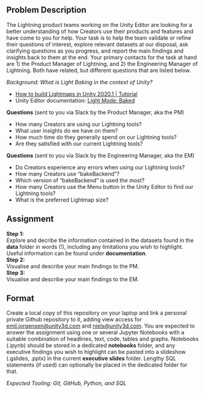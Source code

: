 ## Problem Description

The Lightning product teams working on the Unity Editor are looking for a better understanding of how Creators use their products and features and have come to you for help. Your task is to help the team validate or refine their questions of interest, explore relevant datasets at our disposal, ask clarifying questions as you progress, and report the main findings and insights back to them at the end. Your primary contacts for the task at hand are 1) the Product Manager of Lightning, and 2) the Engineering Manager of Lightning. Both have related, but different questions that are listed below.

_Background:_
_What is Light Baking in the context of Unity?_

- [How to build Lightmaps in Unity 2020.1 | Tutorial](https://www.youtube.com/watch?v=KJ4fl-KBDR8)
- Unity Editor documentation: [Light Mode: Baked](https://docs.unity3d.com/Manual/LightMode-Baked.html)

**Questions** (sent to you via Slack by the Product Manager, aka the PM)

- How many Creators are using our Lightning tools?
- What user insights do we have on them?
- How much time do they generally spend on our Lightning tools?
- Are they satisfied with our current Lightning tools?

**Questions** (sent to you via Slack by the Engineering Manager, aka the EM)

- Do Creators experience any errors when using our Lightning tools?
- How many Creators use “bakeBackend”?
- Which version of “bakeBackend” is used the most?
- How many Creators use the Menu button in the Unity Editor to find our Lightning tools?
- What is the preferred Lightmap size?

## Assignment

**Step 1:**\
Explore and decribe the information contained in the datasets found in the **data** folder in words (!), including any limitations you wish to highlight. Useful information can be found under **documentation**.\
**Step 2:**\
Visualise and describe your main findings to the PM.\
**Step 3:**\
Visualise and describe your main findings to the EM.

## Format

Create a local copy of this repository on your laptop and link a personal private Github repository to it, adding view access for emil.jorgensen@unity3d.com and niels@unity3d.com. You are expected to answer the assignment using one or several Jupyter Notebooks with a suitable combination of headlines, text, code, tables and graphs. Notebooks (.ipynb) should be stored in a dedicated **notebooks** folder, and any executive findings you wish to highlight can be pasted into a slideshow (.gslides, .pptx) in the current **executive slides** folder. Lengthy SQL statements (if used) can optionally be placed in the dedicated folder for that.

*Expected Tooling: Git, GitHub, Python, and SQL*
